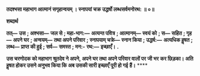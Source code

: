**तदश्भसा महाभाग आत्मानं सगृहान्वयम् ।** **स्नापयां चक्र उद्धर्षो लब्धसर्वमनोरथ: ॥ ०॥** 

**शब्दार्थ** 

**तत्—** **उस** **; अश्भसा—** **जल से** **; महा-भाग:—** **अत्यन्त पवित्र** **; आत्मानम्—** **स्वयं को** **; स—** **सहित** **; गृह—** **अपने घर** **; अन्वयम्—** **तथा अपने परिवार** **; स्नापयाम् चक्रे—** **स्नान किया** **; उद्धर्ष:—** **अत्यधिक हॢषत** **; लब्ध—** **प्राप्त की हुई** **; सर्व—** **समस्त** **; मन:-** **रथ:—** **इच्छाएँ।** **.** 

**उस चरणोदक को महाभाग श्रुतदेव ने अपने, अपने घर तथा अपने परिवार वालों पर जी भर** **कर छिड़का। अति हॢषत होकर उसने अनुभव किया कि अब उसकी सारी इच्छाएँ पूरी हो गई** **हैं।** **** 